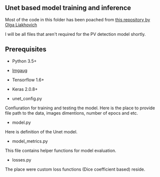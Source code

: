 ## Unet based model training and inference
Most of the code in this folder has been poached from [this repository by Olga Liakhovich](https://github.com/olgaliak/segmentation-unet-maskrcnn)

I will be all files that aren't required for the PV detection model shortly.

## Prerequisites
- Python 3.5+
- [Imgaug](https://github.com/aleju/imgaug)
- Tensorflow 1.6+
- Keras 2.0.8+

- unet_config.py

Confiuration for training and testing the model. Here is the place to provide file path to the data, images dimentions, number of epocs and etc.

- model.py

Here is definition of the Unet model.

- model_metrics.py

This file contains helper functions for model evaluation.

- losses.py

The place were custom loss functions (Dice coefficient based) reside.

